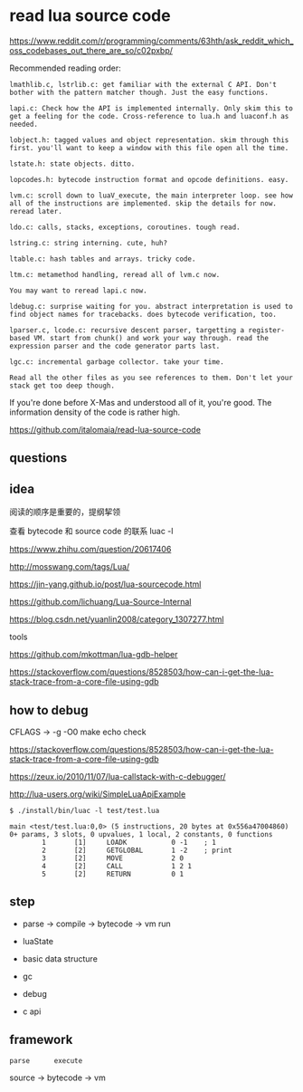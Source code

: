 # read lua source code


https://www.reddit.com/r/programming/comments/63hth/ask_reddit_which_oss_codebases_out_there_are_so/c02pxbp/

Recommended reading order:

    lmathlib.c, lstrlib.c: get familiar with the external C API. Don't bother with the pattern matcher though. Just the easy functions.

    lapi.c: Check how the API is implemented internally. Only skim this to get a feeling for the code. Cross-reference to lua.h and luaconf.h as needed.

    lobject.h: tagged values and object representation. skim through this first. you'll want to keep a window with this file open all the time.

    lstate.h: state objects. ditto.

    lopcodes.h: bytecode instruction format and opcode definitions. easy.

    lvm.c: scroll down to luaV_execute, the main interpreter loop. see how all of the instructions are implemented. skip the details for now. reread later.

    ldo.c: calls, stacks, exceptions, coroutines. tough read.

    lstring.c: string interning. cute, huh?

    ltable.c: hash tables and arrays. tricky code.

    ltm.c: metamethod handling, reread all of lvm.c now.

    You may want to reread lapi.c now.

    ldebug.c: surprise waiting for you. abstract interpretation is used to find object names for tracebacks. does bytecode verification, too.

    lparser.c, lcode.c: recursive descent parser, targetting a register-based VM. start from chunk() and work your way through. read the expression parser and the code generator parts last.

    lgc.c: incremental garbage collector. take your time.

    Read all the other files as you see references to them. Don't let your stack get too deep though.

If you're done before X-Mas and understood all of it, you're good. The information density of the code is rather high.



https://github.com/italomaia/read-lua-source-code
 


## questions


## idea


阅读的顺序是重要的，提纲挈领


查看 bytecode 和 source code 的联系
luac -l



https://www.zhihu.com/question/20617406

http://mosswang.com/tags/Lua/

https://jin-yang.github.io/post/lua-sourcecode.html

https://github.com/lichuang/Lua-Source-Internal

https://blog.csdn.net/yuanlin2008/category_1307277.html






tools

https://github.com/mkottman/lua-gdb-helper

https://stackoverflow.com/questions/8528503/how-can-i-get-the-lua-stack-trace-from-a-core-file-using-gdb


## how to debug

CFLAGS -> -g -O0
make echo check

https://stackoverflow.com/questions/8528503/how-can-i-get-the-lua-stack-trace-from-a-core-file-using-gdb

https://zeux.io/2010/11/07/lua-callstack-with-c-debugger/

http://lua-users.org/wiki/SimpleLuaApiExample




```
$ ./install/bin/luac -l test/test.lua

main <test/test.lua:0,0> (5 instructions, 20 bytes at 0x556a47004860)
0+ params, 3 slots, 0 upvalues, 1 local, 2 constants, 0 functions
        1       [1]     LOADK           0 -1    ; 1
        2       [2]     GETGLOBAL       1 -2    ; print
        3       [2]     MOVE            2 0
        4       [2]     CALL            1 2 1
        5       [2]     RETURN          0 1
```


## step

- parse -> compile -> bytecode -> vm run


- luaState
- basic data structure
- gc
- debug
- c api


## framework


    parse      execute
source -> bytecode -> vm




